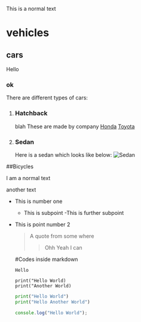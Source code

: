 This is a normal text

# vehicles

## cars

Hello

### ok

There are different types of cars:

1. ### Hatchback
   blah
   These are made by company [Honda](www.google.com) [Toyota](www.google.com)
2. ### Sedan
   Here is a sedan which looks like below:
   ![Sedan](/Images/download.jpeg)

##Bicycles

I am a normal text

another text

- This is number one
  - This is subpoint
    -This is further subpoint
- This is point number 2

  > A quote from some where
  >
  > > Ohh Yeah I can

  #Codes inside markdown

  `Hello`

  ```
  print("Hello World)
  print("Another World)
  ```

  ```py
  print("Hello World")
  print("Hello Another World")
  ```

  ```js
  console.log("Hello World");
  ```
